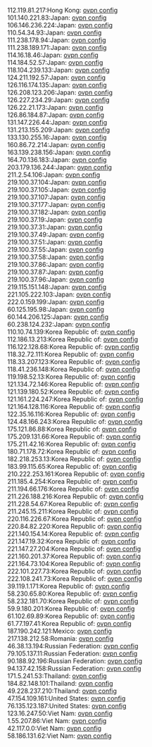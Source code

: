 112.119.81.217:Hong Kong: [ovpn config](vpn/112_119_81_217.ovpn)  
101.140.221.83:Japan: [ovpn config](vpn/101_140_221_83.ovpn)  
106.146.236.224:Japan: [ovpn config](vpn/106_146_236_224.ovpn)  
110.54.34.93:Japan: [ovpn config](vpn/110_54_34_93.ovpn)  
111.238.178.94:Japan: [ovpn config](vpn/111_238_178_94.ovpn)  
111.238.189.171:Japan: [ovpn config](vpn/111_238_189_171.ovpn)  
114.16.18.46:Japan: [ovpn config](vpn/114_16_18_46.ovpn)  
114.184.52.57:Japan: [ovpn config](vpn/114_184_52_57.ovpn)  
118.104.239.133:Japan: [ovpn config](vpn/118_104_239_133.ovpn)  
124.211.192.57:Japan: [ovpn config](vpn/124_211_192_57.ovpn)  
126.116.174.135:Japan: [ovpn config](vpn/126_116_174_135.ovpn)  
126.208.123.206:Japan: [ovpn config](vpn/126_208_123_206.ovpn)  
126.227.234.29:Japan: [ovpn config](vpn/126_227_234_29.ovpn)  
126.22.21.173:Japan: [ovpn config](vpn/126_22_21_173.ovpn)  
126.86.184.87:Japan: [ovpn config](vpn/126_86_184_87.ovpn)  
131.147.226.44:Japan: [ovpn config](vpn/131_147_226_44.ovpn)  
131.213.155.209:Japan: [ovpn config](vpn/131_213_155_209.ovpn)  
133.130.255.16:Japan: [ovpn config](vpn/133_130_255_16.ovpn)  
160.86.72.214:Japan: [ovpn config](vpn/160_86_72_214.ovpn)  
163.139.238.156:Japan: [ovpn config](vpn/163_139_238_156.ovpn)  
164.70.136.183:Japan: [ovpn config](vpn/164_70_136_183.ovpn)  
203.179.136.244:Japan: [ovpn config](vpn/203_179_136_244.ovpn)  
211.2.54.106:Japan: [ovpn config](vpn/211_2_54_106.ovpn)  
219.100.37.104:Japan: [ovpn config](vpn/219_100_37_104.ovpn)  
219.100.37.105:Japan: [ovpn config](vpn/219_100_37_105.ovpn)  
219.100.37.107:Japan: [ovpn config](vpn/219_100_37_107.ovpn)  
219.100.37.177:Japan: [ovpn config](vpn/219_100_37_177.ovpn)  
219.100.37.182:Japan: [ovpn config](vpn/219_100_37_182.ovpn)  
219.100.37.19:Japan: [ovpn config](vpn/219_100_37_19.ovpn)  
219.100.37.31:Japan: [ovpn config](vpn/219_100_37_31.ovpn)  
219.100.37.49:Japan: [ovpn config](vpn/219_100_37_49.ovpn)  
219.100.37.51:Japan: [ovpn config](vpn/219_100_37_51.ovpn)  
219.100.37.55:Japan: [ovpn config](vpn/219_100_37_55.ovpn)  
219.100.37.58:Japan: [ovpn config](vpn/219_100_37_58.ovpn)  
219.100.37.86:Japan: [ovpn config](vpn/219_100_37_86.ovpn)  
219.100.37.87:Japan: [ovpn config](vpn/219_100_37_87.ovpn)  
219.100.37.96:Japan: [ovpn config](vpn/219_100_37_96.ovpn)  
219.115.151.148:Japan: [ovpn config](vpn/219_115_151_148.ovpn)  
221.105.222.103:Japan: [ovpn config](vpn/221_105_222_103.ovpn)  
222.0.159.199:Japan: [ovpn config](vpn/222_0_159_199.ovpn)  
60.125.195.98:Japan: [ovpn config](vpn/60_125_195_98.ovpn)  
60.144.206.125:Japan: [ovpn config](vpn/60_144_206_125.ovpn)  
60.238.124.232:Japan: [ovpn config](vpn/60_238_124_232.ovpn)  
110.10.74.139:Korea Republic of: [ovpn config](vpn/110_10_74_139.ovpn)  
112.186.13.213:Korea Republic of: [ovpn config](vpn/112_186_13_213.ovpn)  
116.122.128.68:Korea Republic of: [ovpn config](vpn/116_122_128_68.ovpn)  
118.32.72.111:Korea Republic of: [ovpn config](vpn/118_32_72_111.ovpn)  
118.33.207.123:Korea Republic of: [ovpn config](vpn/118_33_207_123.ovpn)  
118.41.236.148:Korea Republic of: [ovpn config](vpn/118_41_236_148.ovpn)  
119.198.52.13:Korea Republic of: [ovpn config](vpn/119_198_52_13.ovpn)  
121.134.72.146:Korea Republic of: [ovpn config](vpn/121_134_72_146.ovpn)  
121.139.180.52:Korea Republic of: [ovpn config](vpn/121_139_180_52.ovpn)  
121.161.224.247:Korea Republic of: [ovpn config](vpn/121_161_224_247.ovpn)  
121.164.128.116:Korea Republic of: [ovpn config](vpn/121_164_128_116.ovpn)  
122.35.16.116:Korea Republic of: [ovpn config](vpn/122_35_16_116.ovpn)  
124.48.166.243:Korea Republic of: [ovpn config](vpn/124_48_166_243.ovpn)  
175.121.86.88:Korea Republic of: [ovpn config](vpn/175_121_86_88.ovpn)  
175.209.131.66:Korea Republic of: [ovpn config](vpn/175_209_131_66.ovpn)  
175.211.42.16:Korea Republic of: [ovpn config](vpn/175_211_42_16.ovpn)  
180.71.178.72:Korea Republic of: [ovpn config](vpn/180_71_178_72.ovpn)  
182.218.253.13:Korea Republic of: [ovpn config](vpn/182_218_253_13.ovpn)  
183.99.115.65:Korea Republic of: [ovpn config](vpn/183_99_115_65.ovpn)  
210.222.253.161:Korea Republic of: [ovpn config](vpn/210_222_253_161.ovpn)  
211.185.4.254:Korea Republic of: [ovpn config](vpn/211_185_4_254.ovpn)  
211.194.66.176:Korea Republic of: [ovpn config](vpn/211_194_66_176.ovpn)  
211.226.188.216:Korea Republic of: [ovpn config](vpn/211_226_188_216.ovpn)  
211.228.54.67:Korea Republic of: [ovpn config](vpn/211_228_54_67.ovpn)  
211.245.15.211:Korea Republic of: [ovpn config](vpn/211_245_15_211.ovpn)  
220.116.226.67:Korea Republic of: [ovpn config](vpn/220_116_226_67.ovpn)  
220.84.82.220:Korea Republic of: [ovpn config](vpn/220_84_82_220.ovpn)  
221.140.154.14:Korea Republic of: [ovpn config](vpn/221_140_154_14.ovpn)  
221.147.19.32:Korea Republic of: [ovpn config](vpn/221_147_19_32.ovpn)  
221.147.27.204:Korea Republic of: [ovpn config](vpn/221_147_27_204.ovpn)  
221.160.201.37:Korea Republic of: [ovpn config](vpn/221_160_201_37.ovpn)  
221.164.73.104:Korea Republic of: [ovpn config](vpn/221_164_73_104.ovpn)  
222.101.227.73:Korea Republic of: [ovpn config](vpn/222_101_227_73.ovpn)  
222.108.241.73:Korea Republic of: [ovpn config](vpn/222_108_241_73.ovpn)  
39.119.1.171:Korea Republic of: [ovpn config](vpn/39_119_1_171.ovpn)  
58.230.65.80:Korea Republic of: [ovpn config](vpn/58_230_65_80.ovpn)  
58.232.181.70:Korea Republic of: [ovpn config](vpn/58_232_181_70.ovpn)  
59.9.180.201:Korea Republic of: [ovpn config](vpn/59_9_180_201.ovpn)  
61.102.69.89:Korea Republic of: [ovpn config](vpn/61_102_69_89.ovpn)  
61.77.197.41:Korea Republic of: [ovpn config](vpn/61_77_197_41.ovpn)  
187.190.242.121:Mexico: [ovpn config](vpn/187_190_242_121.ovpn)  
217.138.212.58:Romania: [ovpn config](vpn/217_138_212_58.ovpn)  
46.38.13.194:Russian Federation: [ovpn config](vpn/46_38_13_194.ovpn)  
79.105.137.11:Russian Federation: [ovpn config](vpn/79_105_137_11.ovpn)  
90.188.92.196:Russian Federation: [ovpn config](vpn/90_188_92_196.ovpn)  
94.137.42.158:Russian Federation: [ovpn config](vpn/94_137_42_158.ovpn)  
171.5.241.53:Thailand: [ovpn config](vpn/171_5_241_53.ovpn)  
184.82.148.101:Thailand: [ovpn config](vpn/184_82_148_101.ovpn)  
49.228.237.210:Thailand: [ovpn config](vpn/49_228_237_210.ovpn)  
47.154.109.161:United States: [ovpn config](vpn/47_154_109_161.ovpn)  
76.135.123.187:United States: [ovpn config](vpn/76_135_123_187.ovpn)  
123.16.247.50:Viet Nam: [ovpn config](vpn/123_16_247_50.ovpn)  
1.55.207.86:Viet Nam: [ovpn config](vpn/1_55_207_86.ovpn)  
42.117.0.0:Viet Nam: [ovpn config](vpn/42_117_0_0.ovpn)  
58.186.131.62:Viet Nam: [ovpn config](vpn/58_186_131_62.ovpn)  
